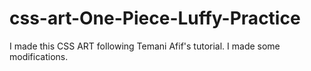 # css-art-One-Piece-Luffy-Practice
I made this CSS ART following Temani Afif's tutorial. I made some modifications.
